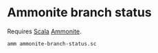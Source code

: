 # Ammonite branch status

Requires [Scala](https://www.scala-lang.org/) [Ammonite](https://ammonite.io/).

```
amm ammonite-branch-status.sc
```
